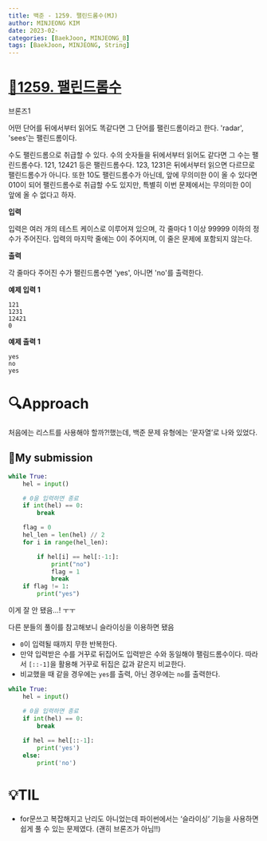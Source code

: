 ```yaml
---
title: 백준 - 1259. 팰린드롬수(MJ)
author: MINJEONG KIM
date: 2023-02-
categories: [BaekJoon, MINJEONG_B]
tags: [BaekJoon, MINJEONG, String]
---
```




# [📖1259. 팰린드롬수](https://www.acmicpc.net/problem/1259)
브론즈1

어떤 단어를 뒤에서부터 읽어도 똑같다면 그 단어를 팰린드롬이라고 한다. 'radar', 'sees'는 팰린드롬이다.

수도 팰린드롬으로 취급할 수 있다. 수의 숫자들을 뒤에서부터 읽어도 같다면 그 수는 팰린드롬수다. 121, 12421 등은 팰린드롬수다. 123, 1231은 뒤에서부터 읽으면 다르므로 팰린드롬수가 아니다. 또한 10도 팰린드롬수가 아닌데, 앞에 무의미한 0이 올 수 있다면 010이 되어 팰린드롬수로 취급할 수도 있지만, 특별히 이번 문제에서는 무의미한 0이 앞에 올 수 없다고 하자.

**입력**

입력은 여러 개의 테스트 케이스로 이루어져 있으며, 각 줄마다 1 이상 99999 이하의 정수가 주어진다. 입력의 마지막 줄에는 0이 주어지며, 이 줄은 문제에 포함되지 않는다.

**출력**

각 줄마다 주어진 수가 팰린드롬수면 'yes', 아니면 'no'를 출력한다.

**예제 입력 1**

```
121
1231 
12421
0
```

**예제 출력 1**

```
yes
no
yes
```

# 🔍Approach

처음에는 리스트를 사용해야 할까?!했는데, 백준 문제 유형에는 ‘문자열’로 나와 있었다.

## 🚩My submission

```python
while True:
    hel = input()

    # 0을 입력하면 종료
    if int(hel) == 0:
        break

    flag = 0
    hel_len = len(hel) // 2
    for i in range(hel_len):

        if hel[i] == hel[:-1:]:
            print("no")
            flag = 1
            break
    if flag != 1:
        print("yes")
```

이게 잘 안 됐음…! ㅜㅜ

다른 분들의 풀이를 참고해보니 슬라이싱을 이용하면 됐음

- `0`이 입력될 때까지 무한 반복한다.
- 만약 입력받은 수를 거꾸로 뒤집어도 입력받은 수와 동일해야 팰림드롬수이다. 따라서 `[::-1]`을 활용해 거꾸로 뒤집은 값과 같은지 비교한다.
- 비교했을 때 같을 경우에는 `yes`를 출력, 아닌 경우에는 `no`를 출력한다.

```python
while True:
    hel = input()

    # 0을 입력하면 종료
    if int(hel) == 0:
        break
	
    if hel == hel[::-1]:
        print('yes')
    else:
        print('no')
```

# 💡TIL

- for문쓰고 복잡해지고 난리도 아니었는데 파이썬에서는 ‘슬라이싱’ 기능을 사용하면 쉽게 풀 수 있는 문제였다. (괜히 브론즈가 아님!!)
